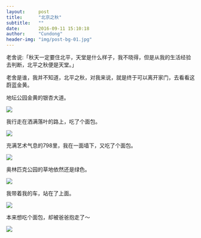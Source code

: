 ```yaml
---
layout:     post
title:      "北京之秋"
subtitle:   ""
date:       2016-09-11 15:10:18
author:     "Cundong"
header-img: "img/post-bg-01.jpg"
---
```

<p>
	老舍说:「秋天一定要住北平，天堂是什么样子，我不晓得，但是从我的生活经验去判断，北平之秋便是天堂。」
</p>

<p>
	老舍是谁，我并不知道，北平之秋，对我来说，就是终于可以离开家门，去看看这蔚蓝金黄。
</p>

<p>
	地坛公园金黄的银杏大道。
</p>
<a href="#">
    <img src="{{ site.baseurl }}/img/map_97.jpg">
</a>

<p>
	我行走在洒满落叶的路上，吃了个面包。
</p>
<a href="#">
    <img src="{{ site.baseurl }}/img/map_93.jpg">
</a>

<p>
	充满艺术气息的798里，我在一面墙下，又吃了个面包。
</p>
<a href="#">
    <img src="{{ site.baseurl }}/img/map_92.jpg">
</a>

<p>
	奥林匹克公园的草地依然还是绿色。
</p>
<a href="#">
    <img src="{{ site.baseurl }}/img/map_96.jpg">
</a>

<p>
	我带着我的车，站在了上面。
</p>
<a href="#">
    <img src="{{ site.baseurl }}/img/map_94.jpg">
</a>

<p>
	本来想吃个面包，却被爸爸抱走了～
</p>
<a href="#">
    <img src="{{ site.baseurl }}/img/map_95.jpg">
</a>